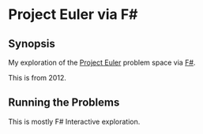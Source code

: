 Project Euler via F#
====================

Synopsis
--------

My exploration of the [Project Euler][1] problem space via [F#][2].

This is from 2012.

Running the Problems
--------------------

This is mostly F# Interactive exploration.

[1]: https://projecteuler.net/
[2]: http://fsharp.org/
